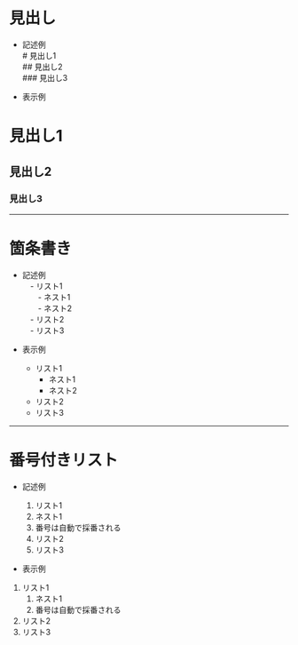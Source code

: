 # 見出し
- 記述例  
\# 見出し1  
\## 見出し2  
\### 見出し3  

- 表示例
# 見出し1
## 見出し2
### 見出し3

---
# 箇条書き
- 記述例  
　\- リスト1  
　　\- ネスト1  
　　\- ネスト2  
　\- リスト2  
　\- リスト3  

- 表示例
  - リスト1
    - ネスト1
    - ネスト2
  - リスト2
  - リスト3

---
# 番号付きリスト
- 記述例  
  1. リスト1  
    1. ネスト1  
    1. 番号は自動で採番される  
  2. リスト2  
  3. リスト3  

- 表示例
1. リスト1
	1. ネスト1
	1. 番号は自動で採番される
1. リスト2
1. リスト3

